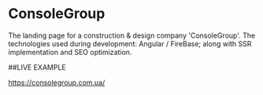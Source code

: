 # ConsoleGroup

The landing page for a construction & design company 'ConsoleGroup'.
The technologies used during development: Angular / FireBase; along with SSR implementation and SEO optimization.

##LIVE EXAMPLE

https://consolegroup.com.ua/
